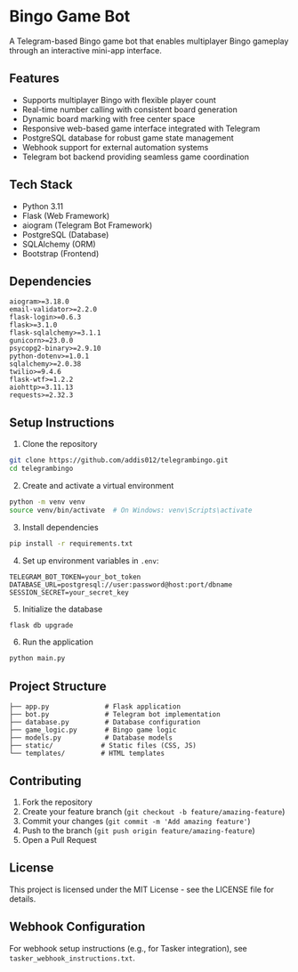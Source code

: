 # Bingo Game Bot

A Telegram-based Bingo game bot that enables multiplayer Bingo gameplay through an interactive mini-app interface.

## Features

- Supports multiplayer Bingo with flexible player count
- Real-time number calling with consistent board generation
- Dynamic board marking with free center space
- Responsive web-based game interface integrated with Telegram
- PostgreSQL database for robust game state management
- Webhook support for external automation systems
- Telegram bot backend providing seamless game coordination

## Tech Stack

- Python 3.11
- Flask (Web Framework)
- aiogram (Telegram Bot Framework)
- PostgreSQL (Database)
- SQLAlchemy (ORM)
- Bootstrap (Frontend)

## Dependencies

```
aiogram>=3.18.0
email-validator>=2.2.0
flask-login>=0.6.3
flask>=3.1.0
flask-sqlalchemy>=3.1.1
gunicorn>=23.0.0
psycopg2-binary>=2.9.10
python-dotenv>=1.0.1
sqlalchemy>=2.0.38
twilio>=9.4.6
flask-wtf>=1.2.2
aiohttp>=3.11.13
requests>=2.32.3
```

## Setup Instructions

1. Clone the repository
```bash
git clone https://github.com/addis012/telegrambingo.git
cd telegrambingo
```

2. Create and activate a virtual environment
```bash
python -m venv venv
source venv/bin/activate  # On Windows: venv\Scripts\activate
```

3. Install dependencies
```bash
pip install -r requirements.txt
```

4. Set up environment variables in `.env`:
```
TELEGRAM_BOT_TOKEN=your_bot_token
DATABASE_URL=postgresql://user:password@host:port/dbname
SESSION_SECRET=your_secret_key
```

5. Initialize the database
```bash
flask db upgrade
```

6. Run the application
```bash
python main.py
```

## Project Structure

```
├── app.py              # Flask application
├── bot.py              # Telegram bot implementation
├── database.py         # Database configuration
├── game_logic.py       # Bingo game logic
├── models.py           # Database models
├── static/            # Static files (CSS, JS)
└── templates/         # HTML templates
```

## Contributing

1. Fork the repository
2. Create your feature branch (`git checkout -b feature/amazing-feature`)
3. Commit your changes (`git commit -m 'Add amazing feature'`)
4. Push to the branch (`git push origin feature/amazing-feature`)
5. Open a Pull Request

## License

This project is licensed under the MIT License - see the LICENSE file for details.

## Webhook Configuration

For webhook setup instructions (e.g., for Tasker integration), see `tasker_webhook_instructions.txt`.